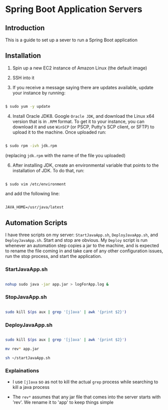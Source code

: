 # Spring Boot Application Servers

## Introduction
This is a guide to set up a sever to run a Spring Boot application

## Installation
  1. Spin up a new EC2 instance of Amazon Linux (the default image)
  2. SSH into it
  3. If you receive a message saying there are updates available, update your instance by running:
  
```sh
$ sudo yum -y update
```
  4. Install Oracle JDK8. Google `Oracle JDK`, and download the Linux x64 version that is in `.RPM` format. To get it to your instance, you can download it and use `WinSCP` (or PSCP, Putty's SCP client, or SFTP) to upload it to the machine.  Once uploaded run:
   ```sh
$ sudo rpm -ivh jdk.rpm
``` 

(replacing `jdk.rpm` with the name of the file you uploaded)

6. After installing JDK, create an environmental variable that points to the installation of JDK. To do that, run:
  
```sh
$ sudo vim /etc/environment
```  

and add the following line:

```
JAVA_HOME=/usr/java/latest
```

## Automation Scripts

I have three scripts on my server: `StartJavaApp.sh`, `DeployJavaApp.sh`, and `DeployJavaApp.sh`. Start and stop are obvious. My `Deploy` script is run whenever an automation step copies a jar to the machine, and is expected to rename the file coming in and take care of any other configuration issues, run the stop process, and start the application.

### StartJavaApp.sh
```sh
nohup sudo java -jar app.jar > logForApp.log &
```

### StopJavaApp.sh
```sh
sudo kill $(ps aux | grep '[j]ava' | awk '{print $2}')
```

### DeployJavaApp.sh
```sh
sudo kill $(ps aux | grep '[j]ava' | awk '{print $2}')
mv rev* app.jar
sh ~/startJavaApp.sh
```

### Explainations
* I use `[j]ava` so as not to kill the actual `grep` process while searching to kill a java process
* The `rev*` assumes that any jar file that comes into the server starts with 'rev'. We rename it to 'app' to keep things simple